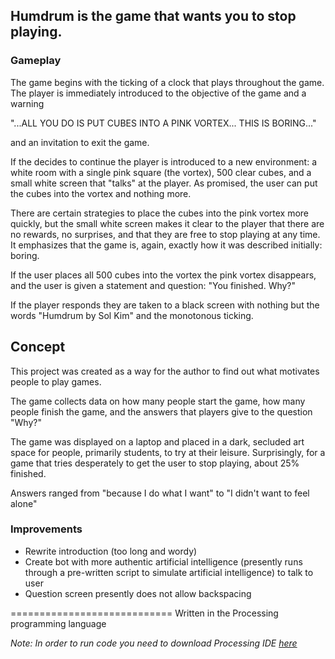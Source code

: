 ## Humdrum is the game that wants you to stop playing.

### Gameplay
The game begins with the ticking of a clock that plays throughout the game. The player is immediately introduced to the objective of the game and a warning

"...ALL YOU DO IS PUT CUBES INTO A PINK VORTEX... THIS IS BORING..."

and an invitation to exit the game.

If the decides to continue the player is introduced to a new environment: a white room with a single pink square (the vortex), 500 clear cubes, and a small white screen that "talks" at the player. As promised, the user can put the cubes into the vortex and nothing more.

There are certain strategies to place the cubes into the pink vortex more quickly, but the small white screen makes it clear to the player that there are no rewards, no surprises, and that they are free to stop playing at any time. It emphasizes that the game is, again, exactly how it was described initially: boring.

If the user places all 500 cubes into the vortex the pink vortex disappears, and the user is given a statement and question: "You finished. Why?"

If the player responds they are taken to a black screen with nothing but the words "Humdrum by Sol Kim" and the monotonous ticking.

## Concept

This project was created as a way for the author to find out what motivates people to play games.

The game collects data on how many people start the game, how many people finish the game, and the answers that players give to the question "Why?"

The game was displayed on a laptop and placed in a dark, secluded art space for people, primarily students, to try at their leisure. Surprisingly, for a game that tries desperately to get the user to stop playing, about 25% finished.

Answers ranged from "because I do what I want" to "I didn't want to feel alone"

### Improvements
- Rewrite introduction (too long and wordy)
- Create bot with more authentic artificial intelligence (presently runs through a pre-written script to simulate artificial intelligence) to talk to user
- Question screen presently does not allow backspacing


============================
Written in the Processing programming language

_Note: In order to run code you need to download Processing IDE [here](https://processing.org/download/)_